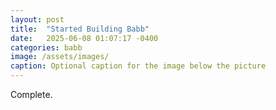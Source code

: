 ```yaml
---
layout: post
title:  "Started Building Babb"
date:   2025-06-08 01:07:17 -0400
categories: babb
image: /assets/images/
caption: Optional caption for the image below the picture
---
```

Complete.